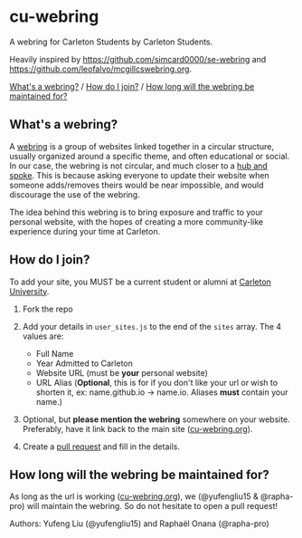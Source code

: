 # cu-webring
A webring for Carleton Students by Carleton Students.

Heavily inspired by https://github.com/simcard0000/se-webring and https://github.com/leofalvo/mcgillcswebring.org. 

[What's a webring?](#whats-a-webring) / [How do I join?](#how-do-i-join) / [How long will the webring be maintained for?](#how-long-will-the-webring-be-maintained-for)
## What's a webring?
A [webring](https://en.wikipedia.org/wiki/Webring) is a group of websites linked together in a circular structure, usually organized around a specific theme, and often educational or social. In our case, the webring is not circular, and much closer to a [hub and spoke](https://en.wikipedia.org/wiki/Spoke%E2%80%93hub_distribution_paradigm). This is because asking everyone to update their website when someone adds/removes theirs would be near impossible, and would discourage the use of the webring. 

The idea behind this webring is to bring exposure and traffic to your personal website, with the hopes of creating a more community-like experience during your time at Carleton. 

## How do I join?
To add your site, you MUST be a current student or alumni at [Carleton University](https://carleton.ca/).

1. Fork the repo
2. Add your details in `user_sites.js` to the end of the `sites` array. The 4 values are: 
    - Full Name
    - Year Admitted to Carleton
    - Website URL (must be **your** personal website)
    - URL Alias (**Optional**, this is for if you don't like your url or wish to shorten it, ex: name.github.io -> name.io. Aliases **must** contain your name.) 

3. Optional, but **please mention the webring** somewhere on your website. Preferably, have it link back to the main site ([cu-webring.org](https://cu-webring.org)).
4. Create a [pull request](https://github.com/yufengliu15/cu-webring/pulls) and fill in the details. 

## How long will the webring be maintained for?
As long as the url is working ([cu-webring.org](https://cu-webring.org)), we (@yufengliu15 & @rapha-pro) will maintain the webring. So do not hesitate to open a pull request!

Authors: Yufeng Liu (@yufengliu15) and Raphaël Onana (@rapha-pro)
